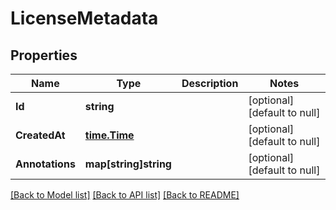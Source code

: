 # LicenseMetadata

## Properties
Name | Type | Description | Notes
------------ | ------------- | ------------- | -------------
**Id** | **string** |  | [optional] [default to null]
**CreatedAt** | [**time.Time**](time.Time.md) |  | [optional] [default to null]
**Annotations** | **map[string]string** |  | [optional] [default to null]

[[Back to Model list]](../README.md#documentation-for-models) [[Back to API list]](../README.md#documentation-for-api-endpoints) [[Back to README]](../README.md)


